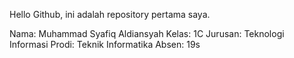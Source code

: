 Hello Github, ini adalah repository pertama saya.

Nama: Muhammad Syafiq Aldiansyah
Kelas: 1C
Jurusan: Teknologi Informasi
Prodi: Teknik Informatika
Absen: 19s
